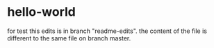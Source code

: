 # hello-world
for test
this edits is in branch "readme-edits".
the content of the file is different to the same file on branch master.
